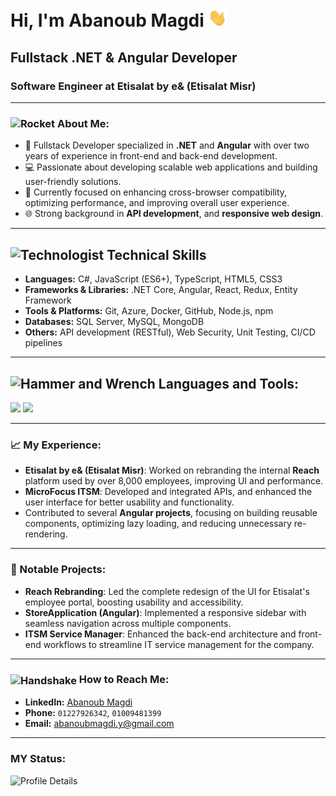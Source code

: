  # Hi, I'm Abanoub Magdi <img src="https://raw.githubusercontent.com/StanGirard/StanGirard/master/wave.gif" width="30px">

## Fullstack .NET & Angular Developer

### Software Engineer at Etisalat by e& (Etisalat Misr)

---
### <img src="https://raw.githubusercontent.com/Tarikul-Islam-Anik/Animated-Fluent-Emojis/master/Emojis/Travel%20and%20places/Rocket.png" alt="Rocket" width="30" height="30" /> About Me: 

- 🔧 Fullstack Developer specialized in **.NET** and **Angular** with over two years of experience in front-end and back-end development.
- 💻 Passionate about developing scalable web applications and building user-friendly solutions.
- 🎯 Currently focused on enhancing cross-browser compatibility, optimizing performance, and improving overall user experience.
- 🌐 Strong background in **API development**,<!-- **state management** (Redux, Context API),--> and **responsive web design**.


---

 
## <img src="https://raw.githubusercontent.com/Tarikul-Islam-Anik/Animated-Fluent-Emojis/master/Emojis/People/Technologist.png" alt="Technologist" width="30" height="30" /> Technical Skills 

- **Languages:** C#, JavaScript (ES6+), TypeScript, HTML5, CSS3
- **Frameworks & Libraries:** .NET Core, Angular, React, Redux, Entity Framework
- **Tools & Platforms:** Git, Azure, Docker, GitHub, Node.js, npm
- **Databases:** SQL Server, MySQL, MongoDB
- **Others:** API development (RESTful), Web Security, Unit Testing, CI/CD pipelines

---

## <img src="https://raw.githubusercontent.com/Tarikul-Islam-Anik/Animated-Fluent-Emojis/master/Emojis/Objects/Hammer%20and%20Wrench.png" alt="Hammer and Wrench" width="30" height="30" /> **Languages and Tools:** 
 
  <img src="https://skillicons.dev/icons?i=html,css,js,ts,bootstrap,react,angular,mongodb,linux,firebase,md,visualstudio,vscode,postman" />
 <img src="https://skillicons.dev/icons?i=c,cpp,cs,dotnet,discord,azure,jenkins,docker,php,laravel,python,mysql,git,github" />

---

### 📈 My Experience:

- **Etisalat by e& (Etisalat Misr)**: Worked on rebranding the internal **Reach** platform used by over 8,000 employees, improving UI and performance.
- **MicroFocus ITSM**: Developed and integrated APIs, and enhanced the user interface for better usability and functionality.
- Contributed to several **Angular projects**, focusing on building reusable components, optimizing lazy loading, and reducing unnecessary re-rendering.

---

### 💼 Notable Projects:

- **Reach Rebranding**: Led the complete redesign of the UI for Etisalat's employee portal, boosting usability and accessibility.
- **StoreApplication (Angular)**: Implemented a responsive sidebar with seamless navigation across multiple components.
- **ITSM Service Manager**: Enhanced the back-end architecture and front-end workflows to streamline IT service management for the company.

---

### <img src="https://raw.githubusercontent.com/Tarikul-Islam-Anik/Animated-Fluent-Emojis/master/Emojis/Hand%20gestures/Handshake.png" alt="Handshake" width="25" height="25" align="center" /> How to Reach Me:

- **LinkedIn:** [Abanoub Magdi](https://linkedin.com/in/abanoub-magdi)
- **Phone:** `01227926342`, `01009481399`
- **Email:** [abanoubmagdi.y@gmail.com](mailto:abanoubmagdi.y@gmail.com)

---

### MY Status:

![](http://github-profile-summary-cards.vercel.app/api/cards/profile-details?username=Abanoub-Magdi&theme=blue_green "Profile Details")




<img src="https://visitcount.itsvg.in/api?id=Abanoub-Magdi&icon=0&color=0" alt="Visitor Count" width="1" height="1" style="visibility:hidden;" />

